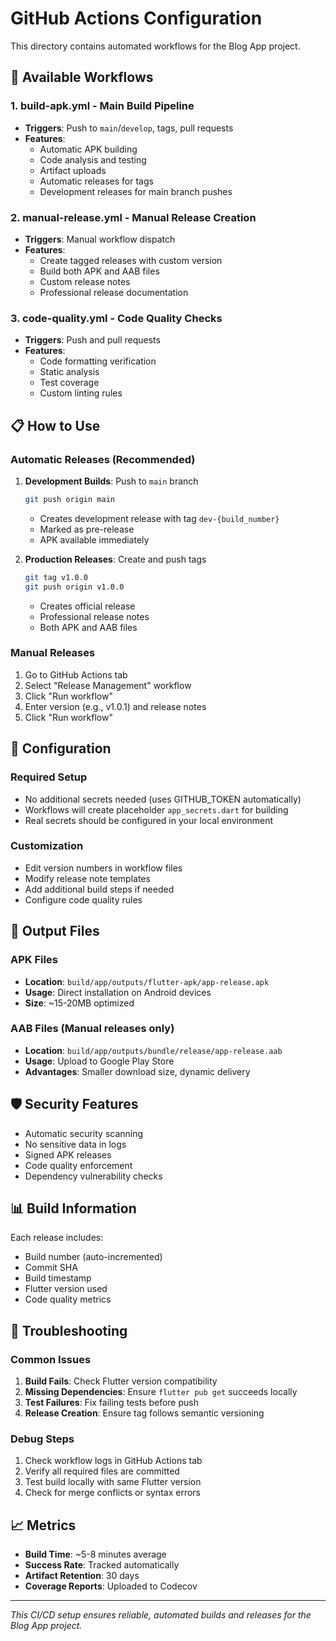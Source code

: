 # GitHub Actions Configuration

This directory contains automated workflows for the Blog App project.

## 🚀 Available Workflows

### 1. **build-apk.yml** - Main Build Pipeline
- **Triggers**: Push to `main`/`develop`, tags, pull requests
- **Features**:
  - Automatic APK building
  - Code analysis and testing
  - Artifact uploads
  - Automatic releases for tags
  - Development releases for main branch pushes

### 2. **manual-release.yml** - Manual Release Creation
- **Triggers**: Manual workflow dispatch
- **Features**:
  - Create tagged releases with custom version
  - Build both APK and AAB files
  - Custom release notes
  - Professional release documentation

### 3. **code-quality.yml** - Code Quality Checks
- **Triggers**: Push and pull requests
- **Features**:
  - Code formatting verification
  - Static analysis
  - Test coverage
  - Custom linting rules

## 📋 How to Use

### Automatic Releases (Recommended)

1. **Development Builds**: Push to `main` branch
   ```bash
   git push origin main
   ```
   - Creates development release with tag `dev-{build_number}`
   - Marked as pre-release
   - APK available immediately

2. **Production Releases**: Create and push tags
   ```bash
   git tag v1.0.0
   git push origin v1.0.0
   ```
   - Creates official release
   - Professional release notes
   - Both APK and AAB files

### Manual Releases

1. Go to GitHub Actions tab
2. Select "Release Management" workflow
3. Click "Run workflow"
4. Enter version (e.g., v1.0.1) and release notes
5. Click "Run workflow"

## 🔧 Configuration

### Required Setup
- No additional secrets needed (uses GITHUB_TOKEN automatically)
- Workflows will create placeholder `app_secrets.dart` for building
- Real secrets should be configured in your local environment

### Customization
- Edit version numbers in workflow files
- Modify release note templates
- Add additional build steps if needed
- Configure code quality rules

## 📱 Output Files

### APK Files
- **Location**: `build/app/outputs/flutter-apk/app-release.apk`
- **Usage**: Direct installation on Android devices
- **Size**: ~15-20MB optimized

### AAB Files (Manual releases only)
- **Location**: `build/app/outputs/bundle/release/app-release.aab`
- **Usage**: Upload to Google Play Store
- **Advantages**: Smaller download size, dynamic delivery

## 🛡️ Security Features

- Automatic security scanning
- No sensitive data in logs
- Signed APK releases
- Code quality enforcement
- Dependency vulnerability checks

## 📊 Build Information

Each release includes:
- Build number (auto-incremented)
- Commit SHA
- Build timestamp
- Flutter version used
- Code quality metrics

## 🔄 Troubleshooting

### Common Issues

1. **Build Fails**: Check Flutter version compatibility
2. **Missing Dependencies**: Ensure `flutter pub get` succeeds locally
3. **Test Failures**: Fix failing tests before push
4. **Release Creation**: Ensure tag follows semantic versioning

### Debug Steps

1. Check workflow logs in GitHub Actions tab
2. Verify all required files are committed
3. Test build locally with same Flutter version
4. Check for merge conflicts or syntax errors

## 📈 Metrics

- **Build Time**: ~5-8 minutes average
- **Success Rate**: Tracked automatically
- **Artifact Retention**: 30 days
- **Coverage Reports**: Uploaded to Codecov

---

*This CI/CD setup ensures reliable, automated builds and releases for the Blog App project.*
